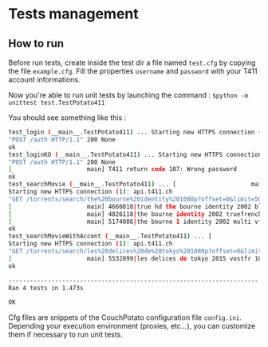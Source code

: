 # Tests management

## How to run

Before run tests, create inside the test dir a file named `test.cfg` by copying the file `example.cfg`. Fill the properties `username` and `password` with your T411 account informations.

Now you're able to run unit tests by launching the command : ```$python -m unittest test.TestPotato411```

You should see something like this :

```bash
test_login (__main__.TestPotato411) ... Starting new HTTPS connection (1): api.t411.ch
"POST /auth HTTP/1.1" 200 None
ok
test_loginKO (__main__.TestPotato411) ... Starting new HTTPS connection (1): api.t411.ch
"POST /auth HTTP/1.1" 200 None
[                     main] T411 return code 107: Wrong password
ok
test_searchMovie (__main__.TestPotato411) ... [                     main] the bourne identity 1080p
Starting new HTTPS connection (1): api.t411.ch
"GET /torrents/search/the%20bourne%20identity%201080p?offset=0&limit=50&cid=631 HTTP/1.1" 200 None
[                     main] 4660818|true hd the bourne identity 2002 bluray 1080p vc1 dts hdma chdbits
[                     main] 4826118|the bourne identity 2002 truefrench 720p bluray x264 autopsiehd
[                     main] 5174086|the bourne 1 identity 2002 multi vf2 1080p hdlight x264 tonyk la memoire dans la peau
ok
test_searchMovieWithAccent (__main__.TestPotato411) ... [                     main] les delices de tokyo 1080p
Starting new HTTPS connection (1): api.t411.ch
"GET /torrents/search/les%20delices%20de%20tokyo%201080p?offset=0&limit=50&cid=631 HTTP/1.1" 200 None
[                     main] 5532899|les delices de tokyo 2015 vostfr 1080p bluray x264 dts wiki
ok

----------------------------------------------------------------------
Ran 4 tests in 1.473s

OK
```

Cfg files are snippets of the CouchPotato configuration file `config.ini`. Depending your execution environment (proxies, etc...), you can customize them if necessary to run unit tests.
